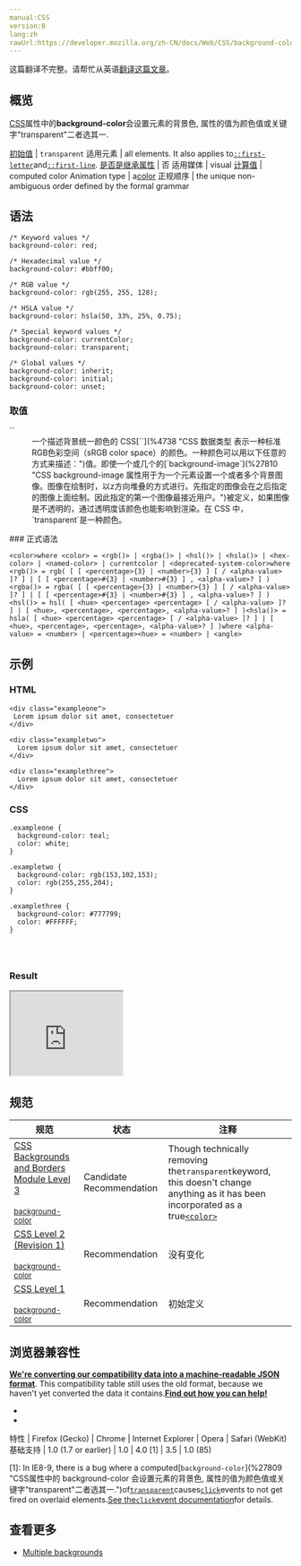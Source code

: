 ```yaml
---
manual:CSS
version:0
lang:zh
rawUrl:https://developer.mozilla.org/zh-CN/docs/Web/CSS/background-color
---
```




这篇翻译不完整。请帮忙从英语[翻译这篇文章](%28650 "")。





## 概览<a name="概览"></a>


[CSS](%427 "")属性中的**background-color**会设置元素的背景色, 属性的值为颜色值或关键字&quot;transparent&quot;二者选其一.


[初始值](%28302 "") | `transparent` 
适用元素 | all elements. It also applies to[`::first-letter`](%27929 "CSS 伪元素 ::first-letter会选中某 block-level element（块级元素）第一行的第一个字母，并且文字所处的行之前没有其他内容（如图片和内联的表格） 。")and[`::first-line`](%27930 "::first-line CSS pseudo-element （CSS伪元素）在某 block-level element （块级元素）的第一行应用样式。第一行的长度取决于很多因素，包括元素宽度，文档宽度和文本的文字大小。"). 
[是否是继承属性](%28299 "") | 否 
适用媒体 | visual 
[计算值](%28304 "") | computed color 
Animation type | a[color](%28651 "Values of the <color> CSS data type are interpolated on each of their red, green, blue components, each handled as a real, floating-point number. Note that interpolation of colors happens in the alpha-premultiplied sRGBA color space to prevent unexpected grey colors to appear.") 
正规顺序 | the unique non-ambiguous order defined by the formal grammar 



## 语法<a name="Syntax"></a>

```
/* Keyword values */
background-color: red;

/* Hexadecimal value */
background-color: #bbff00;

/* RGB value */
background-color: rgb(255, 255, 128);

/* HSLA value */
background-color: hsla(50, 33%, 25%, 0.75);

/* Special keyword values */
background-color: currentColor;
background-color: transparent;

/* Global values */
background-color: inherit;
background-color: initial;
background-color: unset;
```

### 取值<a name="Values"></a>
<dl><dt id=''>`<color>`</dt><dd>一个描述背景统一颜色的 CSS[`<color>`](%4738 "CSS 数据类型 <color> 表示一种标准RGB色彩空间（sRGB color space）的颜色。一种颜色可以用以下任意的方式来描述：")值。即使一个或几个的[`background-image`](%27810 "CSS background-image 属性用于为一个元素设置一个或者多个背景图像。图像在绘制时，以z方向堆叠的方式进行。先指定的图像会在之后指定的图像上面绘制。因此指定的第一个图像最接近用户。")被定义，如果图像是不透明的，通过透明度该颜色也能影响到渲染。在 CSS 中，`transparent`是一种颜色。</dd></dl>
### 正式语法<a name="正式语法"></a>

```
<color>where <color> = <rgb()> | <rgba()> | <hsl()> | <hsla()> | <hex-color> | <named-color> | currentcolor | <deprecated-system-color>where <rgb()> = rgb( [ [ <percentage>{3} | <number>{3} ] [ / <alpha-value> ]? ] | [ [ <percentage>#{3} | <number>#{3} ] , <alpha-value>? ] )<rgba()> = rgba( [ [ <percentage>{3} | <number>{3} ] [ / <alpha-value> ]? ] | [ [ <percentage>#{3} | <number>#{3} ] , <alpha-value>? ] )<hsl()> = hsl( [ <hue> <percentage> <percentage> [ / <alpha-value> ]? ] | [ <hue>, <percentage>, <percentage>, <alpha-value>? ] )<hsla()> = hsla( [ <hue> <percentage> <percentage> [ / <alpha-value> ]? ] | [ <hue>, <percentage>, <percentage>, <alpha-value>? ] )where <alpha-value> = <number> | <percentage><hue> = <number> | <angle>
```

## 示例<a name="示例"></a>

### HTML<a name="HTML"></a>

```
<div class="exampleone">
 Lorem ipsum dolor sit amet, consectetuer
</div>

<div class="exampletwo">
  Lorem ipsum dolor sit amet, consectetuer
</div>

<div class="examplethree">
  Lorem ipsum dolor sit amet, consectetuer
</div>
```

### CSS<a name="CSS"></a>

```
.exampleone {
  background-color: teal;
  color: white;
}

.exampletwo {
  background-color: rgb(153,102,153);
  color: rgb(255,255,204);
}

.examplethree {
  background-color: #777799;
  color: #FFFFFF;
} 
 
 
 

```

### Result<a name="Result"></a>


<iframe src='https://mdn.mozillademos.org/zh-CN/docs/Web/CSS/background-color$samples/Examples?revision=1076854' width='200' height='150'></iframe>


## 规范<a name="Specifications"></a>

规范 | 状态 | 注释 
 ---  |  ---  |  ---  | 
[CSS Backgrounds and Borders Module Level 3<br></br><small>background-color</small>](%28652 "") | Candidate Recommendation | Though technically removing the`transparent`keyword, this doesn&#39;t change anything as it has been incorporated as a true[`<color>`](%4738 "CSS 数据类型 <color> 表示一种标准RGB色彩空间（sRGB color space）的颜色。一种颜色可以用以下任意的方式来描述：") 
[CSS Level 2 (Revision 1)<br></br><small>background-color</small>](%28653 "") | Recommendation | 没有变化 
[CSS Level 1<br></br><small>background-color</small>](%28654 "") | Recommendation | 初始定义 


## 浏览器兼容性<a name="Browser_Compatibility"></a>


**[We&#39;re converting our compatibility data into a machine-readable JSON format](%3344 "")**. This compatibility table still uses the old format, because we haven&#39;t yet converted the data it contains.**[Find out how you can help!](%3392 "")**


* 
* 

特性 | Firefox (Gecko) | Chrome | Internet Explorer | Opera | Safari (WebKit) 
基础支持 | 1.0 (1.7 or earlier) | 1.0 | 4.0 [1] | 3.5 | 1.0 (85) 





[1]: In IE8-9, there is a bug where a computed[`background-color`](%27809 "CSS属性中的 background-color 会设置元素的背景色, 属性的值为颜色值或关键字"transparent"二者选其一.")of[`transparent`](%28655 "")causes[`click`](%359 "")events to not get fired on overlaid elements.[See the`click`event documentation](%28656 "")for details.


## 查看更多<a name="查看更多"></a>

* [Multiple backgrounds](%28657 "en/CSS/Multiple backgrounds")



